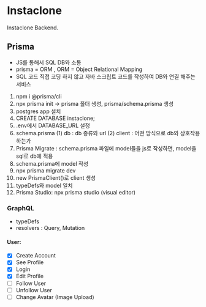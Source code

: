 # Instaclone

Instaclone Backend.

## Prisma

- JS를 통해서 SQL DB와 소통
- prisma = ORM , ORM = Object Relational Mapping
- SQL 코드 직접 코딩 하지 않고 자바 스크립트 코드를 작성하여 DB와 연결 해주는 서비스

1. npm i @prisma/cli
2. npx prisma init -> prisma 폴더 생성, prisma/schema.prisma 생성
3. postgres app 설치
4. CREATE DATABASE instaclone;
5. .env에서 DATABASE_URL 설정
6. schema.prisma
   (1) db : db 종류와 url
   (2) client : 어떤 방식으로 db와 상호작용하는가
7. Prisma Migrate : schema.prisma 파일에 model들을 js로 작성하면, model을 sql로 db에 적용
8. schema.prisma에 model 작성
9. npx prisma migrate dev
10. new PrismaClient()로 client 생성
11. typeDefs와 model 일치
12. Prisma Studio: npx prisma studio (visual editor)

### GraphQL

- typeDefs
- resolvers : Query, Mutation

#### User:

- [x] Create Account
- [x] See Profile
- [x] Login
- [x] Edit Profile
- [ ] Follow User
- [ ] Unfollow User
- [ ] Change Avatar (Image Upload)
